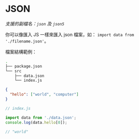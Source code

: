 # JSON

_支援的副檔名：`json` 及 `json5`_

你可以像匯入 JS 一樣來匯入 json 檔案，如： `import data from './filename.json'`。

檔案結構範例：

```bash
.
├── package.json
└── src
    ├── data.json
    └── index.js
```

```json
{
  "hello": ["world", "computer"]
}
```

```js
// index.js

import data from './data.json';
console.log(data.hello[0]);

// "world"
```
